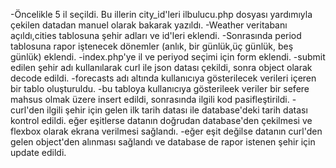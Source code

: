 -Öncelikle 5 il seçildi. Bu illerin city_id'leri ilbulucu.php dosyası yardımıyla çekilen datadan manuel olarak bakarak yazıldı.
-Weather veritabanı açıldı,cities tablosuna şehir adları ve id'leri eklendi.
-Sonrasında period tablosuna rapor iştenecek dönemler (anlık, bir günlük,üç günlük, beş günlük) eklendi.
-index.php'ye il ve periyod seçimi için form eklendi.
-submit edilen şehir adı kullanılarak curl ile json datası çekildi, sonra object olarak decode edildi.
-forecasts adı altında kullanıcıya gösterilecek verileri içeren bir tablo oluşturuldu. 
-bu tabloya kullanıcıya gösterileek veriler bir sefere mahsus olmak üzere insert edildi, sonrasında ilgili kod pasifleştirildi.
-curl'den ilgili şehir için gelen ilk tarih datası ile database'deki tarih datası kontrol edildi. eğer eşitlerse datanın doğrudan database'den çekilmesi ve flexbox olarak ekrana verilmesi sağlandı.
-eğer eşit değilse datanın curl'den gelen object'den alınması sağlandı ve database de rapor istenen şehir için update edildi.
